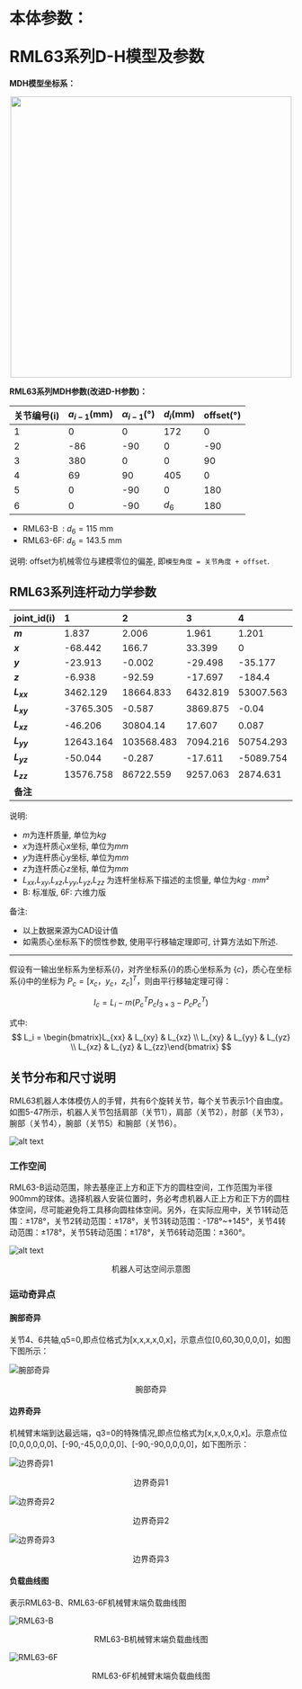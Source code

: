# <p class="hidden">本体参数：</p>RML63系列D-H模型及参数

**MDH模型坐标系：**

<div align="center"> <img src="../robotParameter/doc/RML63.png" width = 500 /> </div>

**RML63系列MDH参数(改进D-H参数)：**

|关节编号(i)|$a_{i-1}$(mm)|$\alpha_{i -1}$(°)|$d_i$(mm)|offset(°)|
|:--|:--|:--|:--|:--|
|   1   |   0     |   0    |  172  |  0   |
|   2   |   -86   |   -90  |   0   |  -90 |
|   3   |   380   |   0    |   0   |  90  |
|   4   |   69    |   90   |   405 |  0   |
|   5   |   0     |   -90  |   0   |  180 |
|   6   |   0     |   -90  | $d_6$ |  180 |

- RML63-B &nbsp;: $d_6=115$ mm
- RML63-6F: $d_6=143.5$ mm

说明: offset为机械零位与建模零位的偏差, 即`模型角度 = 关节角度 + offset`.

## RML63系列连杆动力学参数

|   joint_id(i)     |  1      |  2      |  3      |  4       |  5      |  6      |  -      |
|:--        |:--      |:--      |:--      |:--       |:--      |:--      |:--      |
| **$m$**       | 1.837   | 2.006   | 1.961   | 1.201    | 1.026   | 0.107   | 0.248   |
| **$x$**       | -68.442 | 166.7   | 33.399  | 0        | -0.031  | -0.506  | -0.426  |
| **$y$**       | -23.913 | -0.002  | -29.498 | -35.177  | 30.146  | 0.255   | 0.237   |
| **$z$**       | -6.938  | -92.59  | -17.697 | -184.4   | -12.341 | -10.801 | -27.223 |
| **$L_{xx}$**  | 3462.129 | 18664.833 | 6432.819 | 53007.563 | 2732.466 | 50.918 | 308.844 |
| **$L_{xy}$**  | -3765.305 | -0.587  | 3869.875 | -0.04    | -2.123  | -3.136  | -3.781  |
| **$L_{xz}$**  | -46.206  | 30804.14 | 17.607  | 0.087    | 0.374   | -0.699  | -1.468  |
| **$L_{yy}$**  | 12643.164 | 103568.483 | 7094.216 | 50754.293 | 829.793 | 47.42 | 304.616 |
| **$L_{yz}$**  | -50.044  | -0.287  | -17.611 | -5089.754 | -2.288  | 0.388   | 0.888   |
| **$L_{zz}$**  | 13576.758 | 86722.559 | 9257.063 | 2874.631 | 2384.323 | 60.35  | 122.62  |
| **备注**       |         |         |         |         |         | B       | 6F      |

说明:

- $m$为连杆质量, 单位为$kg$
- $x$为连杆质心x坐标, 单位为$mm$
- $y$为连杆质心y坐标, 单位为$mm$
- $z$为连杆质心z坐标, 单位为$mm$
- $L_{xx}$,$L_{xy}$,$L_{xz}$,$L_{yy}$,$L_{yz}$,$L_{zz}$ 为连杆坐标系下描述的主惯量, 单位为$kg·mm²$
- B: 标准版, 6F: 六维力版

备注:

- 以上数据来源为CAD设计值
- 如需质心坐标系下的惯性参数, 使用平行移轴定理即可, 计算方法如下所述.

---

假设有一输出坐标系为坐标系$\{i\}$，对齐坐标系$\{i\}$的质心坐标系为 $\{c\}$，质心在坐标系$\{i\}$中的坐标为 $P_c = [x_c  ，y_c， z_c]^T$，则由平行移轴定理可得：

$$I_c = L_i - m (P_{c}^{T}P_cI_{3×3} - P_cP_{c}^{T})$$

式中:
$$
L_i = \begin{bmatrix}L_{xx} & L_{xy} & L_{xz} \\ L_{xy} & L_{yy} & L_{yz} \\ L_{xz} & L_{yz} & L_{zz}\end{bmatrix}
$$

## 关节分布和尺寸说明

RML63机器人本体模仿人的手臂，共有6个旋转关节，每个关节表示1个自由度。如图5-47所示，机器人关节包括肩部（关节1），肩部（关节2），肘部（关节3），腕部（关节4），腕部（关节5）和腕部（关节6）。

![alt text](<../robotParameter/doc/RML_63_image1.png>)

### 工作空间

RML63-B运动范围，除去基座正上方和正下方的圆柱空间，工作范围为半径900mm的球体。选择机器人安装位置时，务必考虑机器人正上方和正下方的圆柱体空间，尽可能避免将工具移向圆柱体空间。另外，在实际应用中，关节1转动范围：±178°，关节2转动范围：±178°，关节3转动范围：-178°~+145°，关节4转动范围：±178°，关节5转动范围：±178°，关节6转动范围：±360°。

![alt text](<../robotParameter/doc/RML_63_image2.png>)

<center>机器人可达空间示意图</center>

### 运动奇异点

#### 腕部奇异

关节4、6共轴,q5=0,即点位格式为[x,x,x,x,0,x]，示意点位[0,60,30,0,0,0]，如图下图所示：

![腕部奇异](../robotParameter/doc/RML_63_image3.png)

<center>腕部奇异</center>

#### 边界奇异

机械臂末端到达最远端，q3=0的特殊情况,即点位格式为[x,x,0,x,0,x]。示意点位[0,0,0,0,0,0]、[-90,-45,0,0,0,0]、[-90,-90,0,0,0,0]，如下图所示：

![边界奇异1](../robotParameter/doc/RML_63_image4.png)

<center>边界奇异1</center>

![边界奇异2](../robotParameter/doc/RML_63_image5.png)

<center>边界奇异2</center>

![边界奇异3](../robotParameter/doc/RML_63_image6.png)

<center>边界奇异3</center>

#### 负载曲线图

表示RML63-B、RML63-6F机械臂末端负载曲线图

![RML63-B](../robotParameter/doc/RML_63_image7.png)

<center>RML63-B机械臂末端负载曲线图</center>

![RML63-6F](../robotParameter/doc/RML_63_image8.png)

<center>RML63-6F机械臂末端负载曲线图</center>
